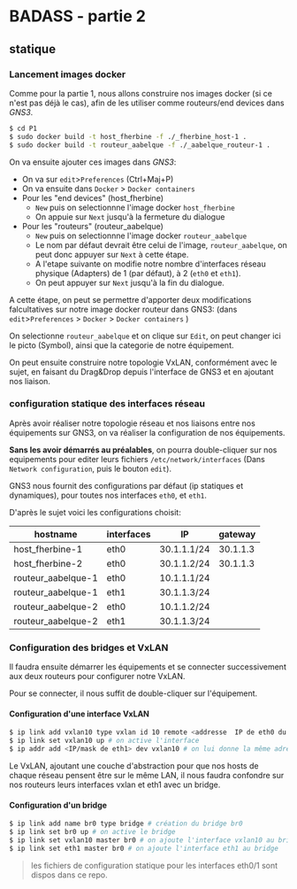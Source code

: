 # BADASS - partie 2
## statique

### Lancement images docker

Comme pour la partie 1, nous allons construire nos images docker (si ce n'est pas déjà le cas), afin de les utiliser comme routeurs/end devices dans _GNS3_.

```sh
$ cd P1
$ sudo docker build -t host_fherbine -f ./_fherbine_host-1 .
$ sudo docker build -t routeur_aabelque -f ./_aabelque_routeur-1 .
```

On va ensuite ajouter ces images dans _GNS3_:
- On va sur `edit`>`Preferences` (Ctrl+Maj+P)
- On va ensuite dans `Docker` > `Docker containers`
- Pour les "end devices" (host_fherbine)
    - `New` puis on selectionnne l'image docker `host_fherbine`
    - On appuie sur `Next` jusqu'à la fermeture du dialogue
- Pour les "routeurs" (routeur_aabelque)
    - `New` puis on selectionnne l'image docker `routeur_aabelque`
    - Le nom par défaut devrait être celui de l'image, `routeur_aabelque`, on peut donc appuyer sur `Next` à cette étape.
    - A l'etape suivante on modifie notre nombre d'interfaces réseau physique (Adapters) de 1 (par défaut), à 2 (`eth0` et `eth1`).
    - On peut appuyer sur `Next` jusqu'à la fin du dialogue.

A cette étape, on peut se permettre d'apporter deux modifications falcultatives sur notre image docker routeur dans GNS3:
(dans `edit`>`Preferences` > `Docker` > `Docker containers` )

On selectionne `routeur_aabelque` et on clique sur `Edit`, on peut changer ici le picto (Symbol), ainsi que la categorie de notre  équipement.

On peut ensuite construire notre topologie VxLAN, conformément avec le sujet, en faisant du Drag&Drop depuis l'interface de GNS3 et en ajoutant nos liaison.

### configuration statique des interfaces réseau

Après avoir réaliser notre topologie réseau et nos liaisons entre nos équipements sur GNS3, on va réaliser la configuration de nos équipements.

**Sans les avoir démarrés au préalables**, on pourra double-cliquer sur nos equipements pour editer leurs fichiers `/etc/network/interfaces` (Dans `Network configuration`, puis le bouton `edit`).

GNS3 nous fournit des configurations par défaut (ip statiques et dynamiques), pour toutes nos interfaces `eth0`, et `eth1`.

D'après le sujet voici les configurations choisit:

|      hostname      | interfaces |     IP      | gateway  |
|--------------------|------------|-------------|----------|
|   host_fherbine-1  |    eth0    | 30.1.1.1/24 | 30.1.1.3 |
|   host_fherbine-2  |    eth0    | 30.1.1.2/24 | 30.1.1.3 |
| routeur_aabelque-1 |    eth0    | 10.1.1.1/24 |          |
| routeur_aabelque-1 |    eth1    | 30.1.1.3/24 |          |
| routeur_aabelque-2 |    eth0    | 10.1.1.2/24 |          |
| routeur_aabelque-2 |    eth1    | 30.1.1.3/24 |          |


### Configuration des bridges et VxLAN

Il faudra ensuite démarrer les équipements et se connecter successivement aux deux routeurs pour configurer notre VxLAN.

Pour se connecter, il nous suffit de double-cliquer sur l'équipement.

#### Configuration d'une interface VxLAN

```sh
$ ip link add vxlan10 type vxlan id 10 remote <addresse  IP de eth0 du routeur opposé> dstport 4789 dev eth0 # Ajout d'une interface VxLAN avec pour id 10, transitant par `eth0`, vers l'adresse IP précisé.
$ ip link set vxlan10 up # on active l'interface
$ ip addr add <IP/mask de eth1> dev vxlan10 # on lui donne la même adresse IP que eth1
```

Le VxLAN, ajoutant une couche d'abstraction pour que nos hosts de chaque réseau pensent être sur le même LAN, il nous faudra confondre sur nos routeurs leurs interfaces vxlan et eth1 avec un bridge.

#### Configuration d'un bridge

```sh
$ ip link add name br0 type bridge # création du bridge br0
$ ip link set br0 up # on active le bridge
$ ip link set vxlan10 master br0 # on ajoute l'interface vxlan10 au bridge
$ ip link set eth1 master br0 # on ajoute l'interface eth1 au bridge
```

> les fichiers de configuration statique pour les interfaces eth0/1 sont dispos dans ce repo.